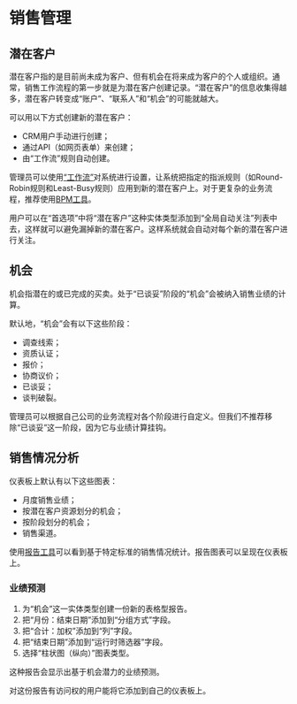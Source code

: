 # 销售管理

## 潜在客户

潜在客户指的是目前尚未成为客户、但有机会在将来成为客户的个人或组织。通常，销售工作流程的第一步就是为潜在客户创建记录。“潜在客户”的信息收集得越多，潜在客户转变成“账户”、“联系人”和“机会”的可能就越大。

可以用以下方式创建新的潜在客户：

* CRM用户手动进行创建；
* 通过API（如网页表单）来创建；
* 由“工作流”规则自动创建。

管理员可以使用[“工作流”](https://github.com/espocrm/documentation/blob/master/i18n/zh_CN/administration/workflows.md)对系统进行设置，让系统把指定的指派规则（如Round-Robin规则和Least-Busy规则）应用到新的潜在客户上。对于更复杂的业务流程，推荐使用[BPM工具](https://github.com/espocrm/documentation/blob/master/i18n/zh_CN/administration/bpm.md)。

用户可以在“首选项”中将“潜在客户”这种实体类型添加到“全局自动关注”列表中去，这样就可以避免漏掉新的潜在客户。这样系统就会自动对每个新的潜在客户进行关注。

## 机会

机会指潜在的或已完成的买卖。处于“已谈妥”阶段的“机会”会被纳入销售业绩的计算。

默认地，“机会”会有以下这些阶段：

* 调查线索；
* 资质认证；
* 报价；
* 协商议价；
* 已谈妥；
* 谈判破裂。

管理员可以根据自己公司的业务流程对各个阶段进行自定义。但我们不推荐移除“已谈妥”这一阶段，因为它与业绩计算挂钩。

## 销售情况分析

仪表板上默认有以下这些图表：

* 月度销售业绩；
* 按潜在客户资源划分的机会；
* 按阶段划分的机会；
* 销售渠道。

使用[报告工具](https://github.com/espocrm/documentation/blob/master/i18n/zh_CN/user-guide/reports.md)可以看到基于特定标准的销售情况统计。报告图表可以呈现在仪表板上。

### 业绩预测

1. 为“机会”这一实体类型创建一份新的表格型报告。
2. 把“月份：结束日期”添加到“分组方式”字段。
3. 把“合计：加权”添加到“列”字段。
4. 把“结束日期”添加到“运行时筛选器”字段。
5. 选择“柱状图（纵向）”图表类型。

这种报告会显示出基于机会潜力的业绩预测。

对这份报告有访问权的用户能将它添加到自己的仪表板上。


